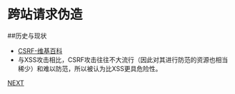 跨站请求伪造
===============================

##历史与现状

* [CSRF-维基百科](ref/Cross-site_request_forgery.html)
* 与XSS攻击相比，CSRF攻击往往不大流行（因此对其进行防范的资源也相当稀少）和难以防范，所以被认为比XSS更具危险性。 

[NEXT](2.2.browsers-cookie-policy.md)